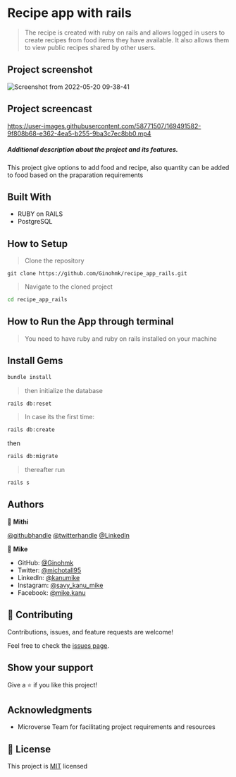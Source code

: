 # Recipe app with rails

> The recipe is created with ruby on rails and allows logged in users to create recipes from food items they have available. It also allows them to view public recipes shared by other users.

## Project screenshot

![Screenshot from 2022-05-20 09-38-41](https://user-images.githubusercontent.com/58771507/169492476-e7a6640d-55bd-495f-8cd5-8134164e5af7.png)

## Project screencast

https://user-images.githubusercontent.com/58771507/169491582-9f808b68-e362-4ea5-b255-9ba3c7ec8bb0.mp4

##### Additional description about the project and its features.

This project give options to add food and recipe, also quantity can be added to food based on the praparation requirements

## Built With

- RUBY on RAILS
- PostgreSQL

## How to Setup

> Clone the repository

```
git clone https://github.com/Ginohmk/recipe_app_rails.git
```

> Navigate to the cloned project

```cmd
cd recipe_app_rails
```

## How to Run the App through terminal

> You need to have ruby and ruby on rails installed on your machine

## Install Gems

```cmd
bundle install
```

> then initialize the database

```cmd
rails db:reset
```

> In case its the first time:

```cmd
rails db:create
```

then

```cmd
rails db:migrate
```

> thereafter run

```cmd
rails s
```

## Authors

👤 **Mithi**

[@githubhandle](https://github.com/Mithi-code/)
[@twitterhandle](https://twitter.com/sam_mongare)
[@LinkedIn](https://www.linkedin.com/in/mithicode/)

👤 **Mike**

- GitHub: [@Ginohmk](https://github.com/Ginohmk)
- Twitter: [@michotall95](https://www.twitter.com/michotall95)
- LinkedIn: [@kanumike](https://www.linkedin.com/in/mike-kanu-dev/)
- Instagram: [@savy_kanu_mike](https/instagram.com/savy_kanu_mike)
- Facebook: [@mike.kanu](https://www.facebook.com/mike.kanu)

## 🤝 Contributing

Contributions, issues, and feature requests are welcome!

Feel free to check the [issues page](../../issues/).

## Show your support

Give a ⭐️ if you like this project!

## Acknowledgments

- Microverse Team for facilitating project requirements and resources

## 📝 License

This project is [MIT](./MIT.md) licensed
